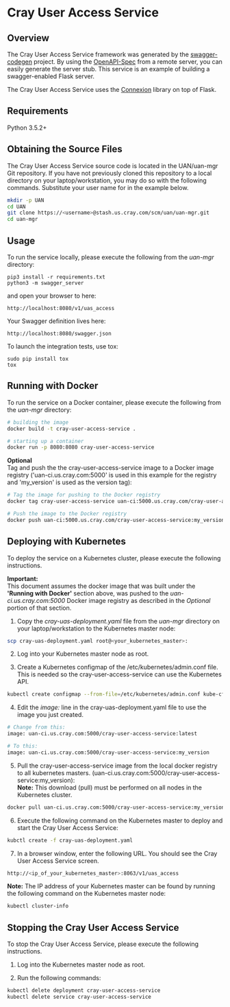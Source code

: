 # Cray User Access Service

## Overview
The Cray User Access Service framework was generated by the
[swagger-codegen](https://github.com/swagger-api/swagger-codegen)
project. By using the
[OpenAPI-Spec](https://github.com/swagger-api/swagger-core/wiki) from a
remote server, you can easily generate the server stub.  This service
is an example of building a swagger-enabled Flask server.

The Cray User Access Service uses the
[Connexion](https://github.com/zalando/connexion) library on top of
Flask.

## Requirements
Python 3.5.2+

## Obtaining the Source Files

The Cray User Access Service source code is located in the UAN/uan-mgr
Git repository.  If you have not previously cloned this repository to
a local directory on your laptop/workstation, you may do so with the
following commands.  Substitute your user name for *<username>* in the
example below.

```bash
mkdir -p UAN
cd UAN
git clone https://<username>@stash.us.cray.com/scm/uan/uan-mgr.git
cd uan-mgr
```

## Usage
To run the service locally, please execute the following from the
*uan-mgr* directory:

```
pip3 install -r requirements.txt
python3 -m swagger_server
```

and open your browser to here:

```
http://localhost:8080/v1/uas_access
```

Your Swagger definition lives here:

```
http://localhost:8080/swagger.json
```

To launch the integration tests, use tox:
```
sudo pip install tox
tox
```

## Running with Docker

To run the service on a Docker container, please execute the following
from the *uan-mgr* directory:

```bash
# building the image
docker build -t cray-user-access-service .

# starting up a container
docker run -p 8080:8080 cray-user-access-service
```

**Optional**<br>
Tag and push the the cray-user-access-service image to a Docker image
registry ('uan-ci.us.cray.com:5000' is used in this example for
the registry and 'my_version' is used as the version tag):

```bash
# Tag the image for pushing to the Docker registry
docker tag cray-user-access-service uan-ci:5000.us.cray.com/cray-user-access-service:my_version

# Push the image to the Docker registry
docker push uan-ci:5000.us.cray.com/cray-user-access-service:my_version
```

## Deploying with Kubernetes

To deploy the service on a Kubernetes cluster, please execute the
following instructions.

**Important:**<br>
This document assumes the docker image that was built under the
**'Running with Docker'** section above, was pushed to the
*uan-ci.us.cray.com:5000* Docker image registry as described in
the *Optional* portion of that section.

1. Copy the *cray-uas-deployment.yaml* file from the *uan-mgr* directory
on your laptop/workstation to the Kubernetes master node:

```bash
scp cray-uas-deployment.yaml root@<your_kubernetes_master>:
```

2. Log into your Kubernetes master node as root.

3. Create a Kubernetes configmap of the /etc/kubernetes/admin.conf file.
This is needed so the cray-user-access-service can use the Kubernetes
API.

```bash
kubectl create configmap --from-file=/etc/kubernetes/admin.conf kube-cfg
```

4. Edit the *image:* line in the cray-uas-deployment.yaml file to use
the image you just created.

```bash
# Change from this:
image: uan-ci.us.cray.com:5000/cray-user-access-service:latest

# To this:
image: uan-ci.us.cray.com:5000/cray-user-access-service:my_version
```

5. Pull the cray-user-access-service image from the local docker
registry to all kubernetes masters.
(uan-ci.us.cray.com:5000/cray-user-access-service:my_version): <br>
**Note:**
This download (pull) must be performed on all nodes in the Kubernetes
cluster.

```bash
docker pull uan-ci.us.cray.com:5000/cray-user-access-service:my_version
```

6. Execute the following command on the Kubernetes master to deploy
and start the Cray User Access Service:

```bash
kubctl create -f cray-uas-deployment.yaml
```

7. In a browser window, enter the following URL.  You should see the
Cray User Access Service screen.

```bash
http://<ip_of_your_kubernetes_master>:8063/v1/uas_access
```

**Note:**
The IP address of your Kubernetes master can be found by running the
following command on the Kubernetes master node:

```bash
kubectl cluster-info
```

## Stopping the Cray User Access Service

To stop the Cray User Access Service, please execute the following
instructions.

1. Log into the Kubernetes master node as root.

2. Run the following commands:

```bash
kubectl delete deployment cray-user-access-service
kubectl delete service cray-user-access-service
```


